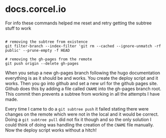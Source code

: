 # docs.corcel.io

For info these commands helped me reset and retry getting the subtree stuff to work

```shell

# removing the subtree from existence
git filter-branch --index-filter 'git rm --cached --ignore-unmatch -rf public' --prune-empty -f HEAD

# removing the gh-pages from the remote
git push origin --delete gh-pages

```

When you setup a new gh-pages branch following the hugo documentation everything is as it should be and works.  You create the deploy script and it works.  Then you go into github and set a new url for the github pages site.  Github does this by adding a file called `CNAME` into the gh-pages branch root.  This commit then prevents a subtree from working in all the attempts I have made.  

Every time I came to do a `git subtree push` it failed stating there were changes on the remote which were not in the local and it would be correct.  Doing a `git subtree pull` did not fix it though and so the only solution I could think of doing was handling the creation of the `CNAME` file manually.  Now the deploy script works without a hitch!
